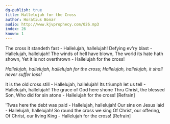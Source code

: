 ```yaml
---
dg-publish: true
title: Hallelujah for the Cross
author: Horatius Bonar
audio: http://www.kjvprophecy.com/026.mp3
index: 26
known: 1
---
```


The cross it standeth fast -
Hallelujah, hallelujah!
Defying ev'ry blast -
Hallelujah, hallelujah!
The winds of hell have blown,
The world its hate hath shown,
Yet it is not overthrown -
Hallelujah for the cross!

*Hallelujah, hallelujah,
hallelujah for the cross;
Hallelujah, hallelujah,
it shall never suffer loss!*

It is the old cross still -
Hallelujah, hallelujah!
Its triumph let us tell -
Hallelujah, hallelujah!
The grace of God here shone
Thru Christ, the blessed Son,
Who did for sin atone -
Hallelujah for the cross! [Refrain]

'Twas here the debt was paid -
Hallelujah, hallelujah!
Our sins on Jesus laid -
Hallelujah, hallelujah!
So round the cross we sing
Of Christ, our offering,
Of Christ, our living King -
Hallelujah for the cross! [Refrain]